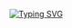 <!---Пример кода-->
[![Typing SVG](https://readme-typing-svg.herokuapp.com?color=%2336BCF7&lines=DDTimofeev+SkillFactory+Portfolio)](https://git.io/typing-svg)
